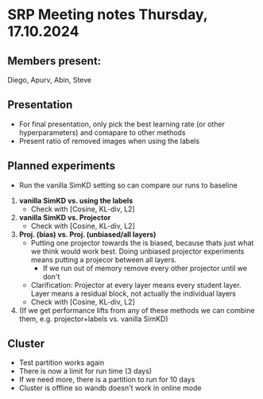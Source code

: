 # SRP Meeting notes Thursday, 17.10.2024

## Members present:
Diego, Apurv, Abin, Steve

## Presentation
* For final presentation, only pick the best learning rate (or other hyperparameters) and comapare to other methods
* Present ratio of removed images when using the labels

## Planned experiments
* Run the vanilla SimKD setting so can compare our runs to baseline
1. **vanilla SimKD vs. using the labels**
    * Check with [Cosine, KL-div, L2]
2. **vanilla SimKD vs. Projector**
    * Check with [Cosine, KL-div, L2]
3. **Proj. (bias) vs. Proj. (unbiased/all layers)**
    * Putting one projector towards the is biased, because thats just what we think would work best. Doing unbiased projector experiments means putting a projecor between all layers.
        * If we run out of memory remove every other projector until we don't
    * Clarification: Projector at every layer means every student layer. Layer means a residual block, not actually the individual layers
    * Check with [Cosine, KL-div, L2]
4. (If we get performance lifts from any of these methods we can combine them, e.g. projector+labels vs. vanilla SimKD)

## Cluster
* Test partition works again
* There is now a limit for run time (3 days)
* If we need more, there is a partition to run for 10 days
* Cluster is offline so wandb doesn't work in online mode
